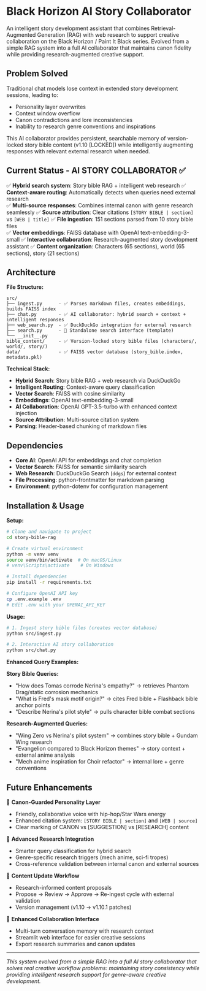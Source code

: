 # Black Horizon AI Story Collaborator

An intelligent story development assistant that combines Retrieval-Augmented Generation (RAG) with web research to support creative collaboration on the Black Horizon / Paint It Black series. Evolved from a simple RAG system into a full AI collaborator that maintains canon fidelity while providing research-augmented creative support.

## Problem Solved
Traditional chat models lose context in extended story development sessions, leading to:

- Personality layer overwrites
- Context window overflow  
- Canon contradictions and lore inconsistencies
- Inability to research genre conventions and inspirations

This AI collaborator provides persistent, searchable memory of version-locked story bible content (v1.10 [LOCKED]) while intelligently augmenting responses with relevant external research when needed.

## Current Status - AI STORY COLLABORATOR ✅

✅ **Hybrid search system**: Story bible RAG + intelligent web research
✅ **Context-aware routing**: Automatically detects when queries need external research  
✅ **Multi-source responses**: Combines internal canon with genre research seamlessly
✅ **Source attribution**: Clear citations `[STORY BIBLE | section]` vs `[WEB | title]`
✅ **File ingestion**: 151 sections parsed from 10 story bible files  
✅ **Vector embeddings**: FAISS database with OpenAI text-embedding-3-small
✅ **Interactive collaboration**: Research-augmented story development assistant
✅ **Content organization**: Characters (65 sections), world (65 sections), story (21 sections)

## Architecture

**File Structure:**

```text
src/
├── ingest.py      - ✅ Parses markdown files, creates embeddings, builds FAISS index
├── chat.py        - ✅ AI collaborator: hybrid search + context + intelligent responses
├── web_search.py  - ✅ DuckDuckGo integration for external research
├── search.py      - 🔄 Standalone search interface (template)  
└── __init__.py    
bible_content/     - ✅ Version-locked story bible files (characters/, world/, story/)
data/              - ✅ FAISS vector database (story_bible.index, metadata.pkl)
```

**Technical Stack:**

- **Hybrid Search**: Story bible RAG + web research via DuckDuckGo
- **Intelligent Routing**: Context-aware query classification
- **Vector Search**: FAISS with cosine similarity
- **Embeddings**: OpenAI text-embedding-3-small  
- **AI Collaboration**: OpenAI GPT-3.5-turbo with enhanced context injection
- **Source Attribution**: Multi-source citation system
- **Parsing**: Header-based chunking of markdown files

## Dependencies

- **Core AI**: OpenAI API for embeddings and chat completion
- **Vector Search**: FAISS for semantic similarity search
- **Web Research**: DuckDuckGo Search (`ddgs`) for external context
- **File Processing**: python-frontmatter for markdown parsing
- **Environment**: python-dotenv for configuration management

## Installation & Usage

**Setup:**

```bash
# Clone and navigate to project
cd story-bible-rag

# Create virtual environment
python -m venv venv
source venv/bin/activate  # On macOS/Linux
# venv\Scripts\activate    # On Windows

# Install dependencies
pip install -r requirements.txt

# Configure OpenAI API key
cp .env.example .env
# Edit .env with your OPENAI_API_KEY
```

**Usage:**

```bash
# 1. Ingest story bible files (creates vector database)
python src/ingest.py

# 2. Interactive AI story collaboration
python src/chat.py
```

**Enhanced Query Examples:**

**Story Bible Queries:**

- "How does Tomas corrode Nerina's empathy?" → retrieves Phantom Drag/static corrosion mechanics
- "What is Fred's mask motif origin?" → cites Fred bible + Flashback bible anchor points  
- "Describe Nerina's pilot style" → pulls character bible combat sections

**Research-Augmented Queries:**

- "Wing Zero vs Nerina's pilot system" → combines story bible + Gundam Wing research
- "Evangelion compared to Black Horizon themes" → story context + external anime analysis
- "Mech anime inspiration for Choir refactor" → internal lore + genre conventions

## Future Enhancements

🔄 **Canon-Guarded Personality Layer**

- Friendly, collaborative voice with hip-hop/Star Wars energy
- Enhanced citation system: `[STORY BIBLE | section]` and `[WEB | source]`
- Clear marking of CANON vs [SUGGESTION] vs [RESEARCH] content

🔄 **Advanced Research Integration**  

- Smarter query classification for hybrid search
- Genre-specific research triggers (mech anime, sci-fi tropes)
- Cross-reference validation between internal canon and external sources

🔄 **Content Update Workflow**  

- Research-informed content proposals
- Propose → Review → Approve → Re-ingest cycle with external validation
- Version management (v1.10 → v1.10.1 patches)

🔄 **Enhanced Collaboration Interface**

- Multi-turn conversation memory with research context
- Streamlit web interface for easier creative sessions
- Export research summaries and canon updates

---

*This system evolved from a simple RAG into a full AI story collaborator that solves real creative workflow problems: maintaining story consistency while providing intelligent research support for genre-aware creative development.*
